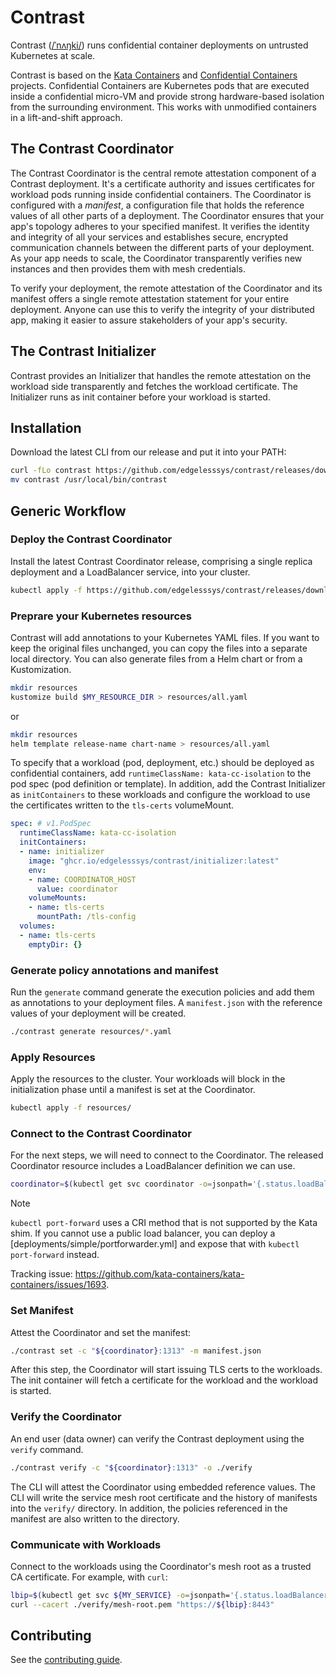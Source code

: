# Contrast

Contrast ([/ˈnʌŋki/](https://en.wikipedia.org/wiki/Sigma_Sagittarii)) runs confidential container deployments
on untrusted Kubernetes at scale.

Contrast is based on the [Kata Containers](https://github.com/kata-containers/kata-containers) and
[Confidential Containers](https://github.com/confidential-containers) projects. Confidential Containers are
Kubernetes pods that are executed inside a confidential micro-VM and provide strong hardware-based isolation
from the surrounding environment. This works with unmodified containers in a lift-and-shift approach.

## The Contrast Coordinator

The Contrast Coordinator is the central remote attestation component of a Contrast deployment. It's a certificate
authority and issues certificates for workload pods running inside confidential containers. The Coordinator
is configured with a *manifest*, a configuration file that holds the reference values of all other parts of
a deployment. The Coordinator ensures that your app's topology adheres to your specified manifest. It verifies
the identity and integrity of all your services and establishes secure, encrypted communication channels between
the different parts of your deployment. As your app needs to scale, the Coordinator transparently verifies new
instances and then provides them with mesh credentials.

To verify your deployment, the remote attestation of the Coordinator and its manifest offers a single remote
attestation statement for your entire deployment. Anyone can use this to verify the integrity of your distributed
app, making it easier to assure stakeholders of your app's security.

## The Contrast Initializer

Contrast provides an Initializer that handles the remote attestation on the workload side transparently and
fetches the workload certificate. The Initializer runs as init container before your workload is started.

## Installation

Download the latest CLI from our release and put it into your PATH:

```sh
curl -fLo contrast https://github.com/edgelesssys/contrast/releases/download/latest/contrast
mv contrast /usr/local/bin/contrast
```

## Generic Workflow

### Deploy the Contrast Coordinator

Install the latest Contrast Coordinator release, comprising a single replica deployment and a
LoadBalancer service, into your cluster.

```sh
kubectl apply -f https://github.com/edgelesssys/contrast/releases/download/latest/coordinator.yaml
```

### Preprare your Kubernetes resources

Contrast will add annotations to your Kubernetes YAML files. If you want to keep the original files
unchanged, you can copy the files into a separate local directory.
You can also generate files from a Helm chart or from a Kustomization.

```sh
mkdir resources
kustomize build $MY_RESOURCE_DIR > resources/all.yaml
```

or

```sh
mkdir resources
helm template release-name chart-name > resources/all.yaml
```

To specify that a workload (pod, deployment, etc.) should be deployed as confidential containers,
add `runtimeClassName: kata-cc-isolation` to the pod spec (pod definition or template).
In addition, add the Contrast Initializer as `initContainers` to these workloads and configure the
workload to use the certificates written to the `tls-certs` volumeMount.

```yaml
spec: # v1.PodSpec
  runtimeClassName: kata-cc-isolation
  initContainers:
  - name: initializer
    image: "ghcr.io/edgelesssys/contrast/initializer:latest"
    env:
    - name: COORDINATOR_HOST
      value: coordinator
    volumeMounts:
    - name: tls-certs
      mountPath: /tls-config
  volumes:
  - name: tls-certs
    emptyDir: {}
```

### Generate policy annotations and manifest

Run the `generate` command generate the execution policies and add them as annotations to your
deployment files. A `manifest.json` with the reference values of your deployment will be created.

```sh
./contrast generate resources/*.yaml
```

### Apply Resources

Apply the resources to the cluster. Your workloads will block in the initialization phase until a
manifest is set at the Coordinator.

```sh
kubectl apply -f resources/
```

### Connect to the Contrast Coordinator

For the next steps, we will need to connect to the Coordinator. The released Coordinator resource
includes a LoadBalancer definition we can use.

```sh
coordinator=$(kubectl get svc coordinator -o=jsonpath='{.status.loadBalancer.ingress[0].ip}')
```

> [!NOTE]
> `kubectl port-forward` uses a CRI method that is not supported by the Kata shim. If you
> cannot use a public load balancer, you can deploy a [deployments/simple/portforwarder.yml] and
> expose that with `kubectl port-forward` instead.
>
> Tracking issue: <https://github.com/kata-containers/kata-containers/issues/1693>.

### Set Manifest

Attest the Coordinator and set the manifest:

```sh
./contrast set -c "${coordinator}:1313" -m manifest.json
```

After this step, the Coordinator will start issuing TLS certs to the workloads. The init container
will fetch a certificate for the workload and the workload is started.

### Verify the Coordinator

An end user (data owner) can verify the Contrast deployment using the `verify` command.

```sh
./contrast verify -c "${coordinator}:1313" -o ./verify
```

The CLI will attest the Coordinator using embedded reference values. The CLI will write the service mesh
root certificate and the history of manifests into the `verify/` directory. In addition, the policies referenced
in the manifest are also written to the directory.

### Communicate with Workloads

Connect to the workloads using the Coordinator's mesh root as a trusted CA certificate.
For example, with `curl`:

```sh
lbip=$(kubectl get svc ${MY_SERVICE} -o=jsonpath='{.status.loadBalancer.ingress[0].ip}')
curl --cacert ./verify/mesh-root.pem "https://${lbip}:8443"
```

## Contributing

See the [contributing guide](CONTRIBUTING.md).
